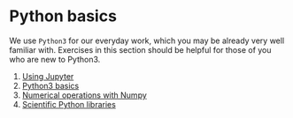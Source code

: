 # Python basics

We use `Python3` for our everyday work, which you may be already very well familiar with. Exercises in this section should be helpful for those of you who are new to Python3.

1. [Using Jupyter](./Python-01-Jupyter.md)
2. [Python3 basics](./Python-02-Python.md)
3. [Numerical operations with Numpy](./Python-03-Numpy.md)
4. [Scientific Python libraries](./Python-04-ScientificPython.md)
